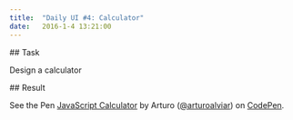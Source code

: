 ```yaml
---
title:  "Daily UI #4: Calculator"
date:   2016-1-4 13:21:00
---
```


##<i class="fa fa-pencil-square-o"></i> Task

Design a calculator

##<i class="fa fa-picture-o"></i> Result

<p data-height="649" data-theme-id="0" data-slug-hash="MKvqNe" data-default-tab="result" data-user="arturoalviar" class='codepen'>See the Pen <a href='http://codepen.io/arturoalviar/pen/MKvqNe/'>JavaScript Calculator</a> by Arturo (<a href='http://codepen.io/arturoalviar'>@arturoalviar</a>) on <a href='http://codepen.io'>CodePen</a>.</p>
<script async src="//assets.codepen.io/assets/embed/ei.js"></script>
